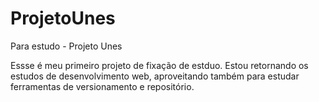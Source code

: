 # ProjetoUnes
 Para estudo - Projeto Unes

Essse é meu primeiro projeto de fixação de estduo. Estou retornando os estudos de desenvolvimento web, aproveitando também para estudar ferramentas de versionamento e repositório.
